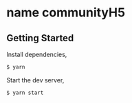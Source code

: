 # name communityH5

## Getting Started

Install dependencies,

```bash
$ yarn
```

Start the dev server,

```bash
$ yarn start
```
